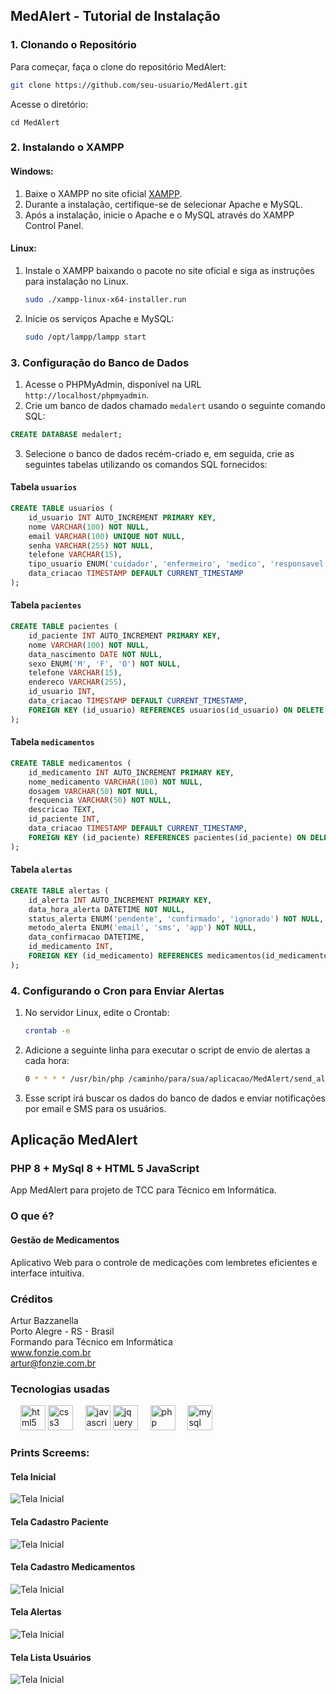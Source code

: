 
## MedAlert - Tutorial de Instalação

### 1. Clonando o Repositório

Para começar, faça o clone do repositório MedAlert:

```bash
git clone https://github.com/seu-usuario/MedAlert.git
```

Acesse o diretório:
```
cd MedAlert
```

### 2. Instalando o XAMPP

#### Windows:

1. Baixe o XAMPP no site oficial [XAMPP](https://www.apachefriends.org/download.html).
2. Durante a instalação, certifique-se de selecionar Apache e MySQL.
3. Após a instalação, inicie o Apache e o MySQL através do XAMPP Control Panel.

#### Linux:

1. Instale o XAMPP baixando o pacote no site oficial e siga as instruções para instalação no Linux.
   ```bash
   sudo ./xampp-linux-x64-installer.run
   ```
2. Inicie os serviços Apache e MySQL:
   ```bash
   sudo /opt/lampp/lampp start
   ```

### 3. Configuração do Banco de Dados

1. Acesse o PHPMyAdmin, disponível na URL `http://localhost/phpmyadmin`.
2. Crie um banco de dados chamado `medalert` usando o seguinte comando SQL:

```sql
CREATE DATABASE medalert;
```

3. Selecione o banco de dados recém-criado e, em seguida, crie as seguintes tabelas utilizando os comandos SQL fornecidos:

#### Tabela `usuarios`
```sql
CREATE TABLE usuarios (
    id_usuario INT AUTO_INCREMENT PRIMARY KEY,
    nome VARCHAR(100) NOT NULL,
    email VARCHAR(100) UNIQUE NOT NULL,
    senha VARCHAR(255) NOT NULL,
    telefone VARCHAR(15),
    tipo_usuario ENUM('cuidador', 'enfermeiro', 'medico', 'responsavel') NOT NULL,
    data_criacao TIMESTAMP DEFAULT CURRENT_TIMESTAMP
);
```

#### Tabela `pacientes`
```sql
CREATE TABLE pacientes (
    id_paciente INT AUTO_INCREMENT PRIMARY KEY,
    nome VARCHAR(100) NOT NULL,
    data_nascimento DATE NOT NULL,
    sexo ENUM('M', 'F', 'O') NOT NULL,
    telefone VARCHAR(15),
    endereco VARCHAR(255),
    id_usuario INT,
    data_criacao TIMESTAMP DEFAULT CURRENT_TIMESTAMP,
    FOREIGN KEY (id_usuario) REFERENCES usuarios(id_usuario) ON DELETE CASCADE
);
```

#### Tabela `medicamentos`
```sql
CREATE TABLE medicamentos (
    id_medicamento INT AUTO_INCREMENT PRIMARY KEY,
    nome_medicamento VARCHAR(100) NOT NULL,
    dosagem VARCHAR(50) NOT NULL,
    frequencia VARCHAR(50) NOT NULL,
    descricao TEXT,
    id_paciente INT,
    data_criacao TIMESTAMP DEFAULT CURRENT_TIMESTAMP,
    FOREIGN KEY (id_paciente) REFERENCES pacientes(id_paciente) ON DELETE CASCADE
);
```

#### Tabela `alertas`
```sql
CREATE TABLE alertas (
    id_alerta INT AUTO_INCREMENT PRIMARY KEY,
    data_hora_alerta DATETIME NOT NULL,
    status_alerta ENUM('pendente', 'confirmado', 'ignorado') NOT NULL,
    metodo_alerta ENUM('email', 'sms', 'app') NOT NULL,
    data_confirmacao DATETIME,
    id_medicamento INT,
    FOREIGN KEY (id_medicamento) REFERENCES medicamentos(id_medicamento) ON DELETE CASCADE
);
```

### 4. Configurando o Cron para Enviar Alertas

1. No servidor Linux, edite o Crontab:
   ```bash
   crontab -e
   ```
2. Adicione a seguinte linha para executar o script de envio de alertas a cada hora:
   ```bash
   0 * * * * /usr/bin/php /caminho/para/sua/aplicacao/MedAlert/send_alerts.php
   ```

3. Esse script irá buscar os dados do banco de dados e enviar notificações por email e SMS para os usuários.

## Aplicação MedAlert

### PHP 8 + MySql 8 + HTML 5 JavaScript

App MedAlert para projeto de TCC para Técnico em Informática.

### O que é?
#### Gestão de Medicamentos

Aplicativo Web para o controle de medicações com lembretes eficientes e interface intuitiva.

### Créditos

<p align="left">Artur Bazzanella<br>Porto Alegre - RS - Brasil<br>Formando para Técnico em Informática<br><a href="https://www.fonzie.com.br" targe="_blank">www.fonzie.com.br</a><br><a href="mailto:artur@fonzie.com.br">artur@fonzie.com.br</a></p>

### Tecnologias usadas

<div>
  <img width="12" />
  <img src="https://cdn.jsdelivr.net/gh/devicons/devicon/icons/html5/html5-original.svg" height="40" alt="html5 logo"  />
    <img src="https://cdn.jsdelivr.net/gh/devicons/devicon/icons/css3/css3-original.svg" height="40" alt="css3 logo"  />
  <img width="12" />
  <img src="https://cdn.jsdelivr.net/gh/devicons/devicon/icons/javascript/javascript-original.svg" height="40" alt="javascript logo"  />
    <img src="https://cdn.jsdelivr.net/gh/devicons/devicon/icons/jquery/jquery-original.svg" height="40" alt="jquery logo"  />
  <img width="12" />
  <img src="https://cdn.jsdelivr.net/gh/devicons/devicon/icons/php/php-original.svg" height="40" alt="php logo"  />
  <img width="12" />
  <img src="https://cdn.jsdelivr.net/gh/devicons/devicon/icons/mysql/mysql-original.svg" height="40" alt="mysql logo"  />
</div>

### Prints Screems:
#### Tela Inicial
![Tela Inicial](imgs/01_inicio.jpg)
#### Tela Cadastro Paciente
![Tela Inicial](imgs/02_cadastro_paciente.jpg)
#### Tela Cadastro Medicamentos
![Tela Inicial](imgs/03_cadastro_medicamento.jpg)
#### Tela Alertas
![Tela Inicial](imgs/04_alertas.jpg)
#### Tela Lista Usuários
![Tela Inicial](imgs/05_lista_usuarios_new.jpg)
